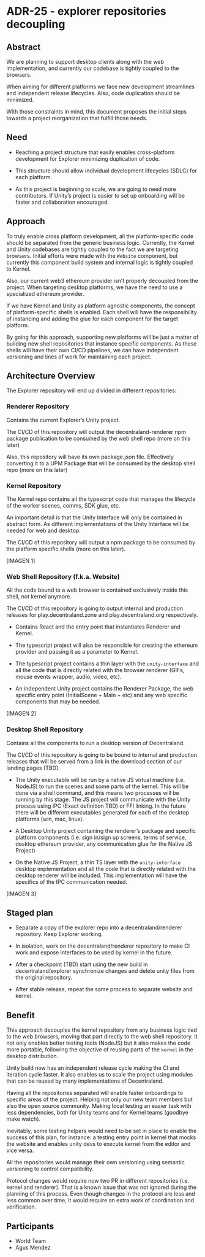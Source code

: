 
# ADR-25 - explorer repositories decoupling

## Abstract

We are planning to support desktop clients along with the web implementation, and currently our codebase is tightly coupled to the browsers.

When aiming for different platforms we face new development streamlines and independent release lifecycles. Also, code duplication should be minimized. 

With those constraints in mind, this document proposes the initial steps towards a project reorganization that fulfill those needs. 

## Need

* Reaching a project structure that easily enables cross-platform development for Explorer minimizing duplication of code.


* This structure should allow individual development lifecycles (SDLC) for each platform.


* As this project is beginning to scale, we are going to need more contributors. If Unity’s project is easier to set up onboarding will be faster and collaboration encouraged. 

## Approach

To truly enable cross platform development, all the platform-specific code should be separated from the generic business logic. Currently, the Kernel and Unity codebases are tightly coupled to the fact we are targeting browsers. Initial efforts were made with the `Website` component, but currently this component build system and internal logic is tightly coupled to Kernel.

Also, our current web3 ethereum provider isn’t properly decoupled from the project. When targeting desktop platforms, we have the need to use a specialized ethereum provider.

If we have Kernel and Unity as platform agnostic components, the concept of platform-specific shells is enabled. Each shell will have the responsibility of instancing and adding the glue for each component for the target platform.

By going for this approach, supporting new platforms will be just a matter of building new shell repositories that instance specific components. As these shells will have their own CI/CD pipelines, we can have independent versioning and lines of work for maintaining each project. 

## Architecture Overview

The Explorer repository will end up divided in different repositories:

### Renderer Repository

Contains the current Explorer’s Unity project.

The CI/CD of this repository will output the decentraland-renderer npm package publication to be consumed by the web shell repo (more on this later)

Also, this repository will have its own package.json file. Effectively converting it to a UPM Package that will be consumed by the desktop shell repo (more on this later)

### Kernel Repository

The Kernel repo contains all the typescript code that manages the lifecycle of the worker scenes, comms, SDK glue, etc. 

An important detail is that the Unity Interface will only be contained in abstract form. As different implementations of the Unity Interface will be needed for web and desktop.

The CI/CD of this repository will output a npm package to be consumed by the platform specific shells (more on this later).

[IMAGEN 1]

### Web Shell Repository (f.k.a. Website)

All the code bound to a web browser is contained exclusively inside this shell, not kernel anymore.

The CI/CD of this repository is going to output internal and production releases for play.decentraland.zone and play.decentraland.org respectively.

* Contains React and the entry point that instantiates Renderer and Kernel. 

* The typescript project will also be responsible for creating the ethereum provider and passing it as a parameter to Kernel.

* The typescript project contains a thin layer with the `unity-interface` and all the code that is directly related with the browser renderer (GIFs, mouse events wrapper, audio, video, etc).

* An independent Unity project contains the Renderer Package, the web specific entry point (InitialScene + Main + etc) and any web specific components that may be needed.

[IMAGEN 2]

### Desktop Shell Repository

Contains all the components to run a desktop version of Decentraland. 

The CI/CD of this repository is going to be bound to internal and production releases that will be served from a link in the download section of our landing pages (TBD).

* The Unity executable will be run by a native JS virtual machine (i.e. NodeJS) to run the scenes and some parts of the kernel. This will be done via a shell command, and this means two processes will be running by this stage. The JS project will communicate with the Unity process using IPC (Exact definition TBD) or FFI linking. In the future there will be different executables generated for each of the desktop platforms (win, mac, linux).

* A Desktop Unity project containing the renderer’s package and specific platform components (i.e. sign in/sign up screens, terms of service, desktop ethereum provider, any communication glue for the Native JS Project)

* On the Native JS Project, a thin TS layer with the `unity-interface` desktop implementation and all the code that is directly related with the desktop renderer will be included. This implementation will have the specifics of the IPC communication needed.

[IMAGEN 3]

## Staged plan

* Separate a copy of the explorer repo into a decentraland/renderer repository. Keep Explorer working.

* In isolation, work on the decentraland/renderer repository to make CI work and expose interfaces to be used by kernel in the future.

* After a checkpoint (TBD) start using the new build in decentraland/explorer synchronize changes and delete unity files from the original repository.

* After stable release, repeat the same process to separate website and kernel.


## Benefit

This approach decouples the kernel repository from any business logic tied to the web browsers, moving that part directly to the web shell  repository. It not only enables better testing tools (NodeJS) but it also makes the code more portable, following the objective of reusing parts of the `kernel` in the desktop distribution.

Unity build now has an independent release cycle making the CI and iteration cycle faster. It also enables us to scale the project using modules that can be reused by many implementations of Decentraland. 

Having all the repositories separated will enable faster onboardings to specific areas of the project. Helping not only our new team members but also the open source community. Making local testing an easier task with less dependencies, both for Unity teams and for Kernel teams (goodbye make watch).

Inevitably, some testing helpers would need to be set in place to enable the success of this plan, for instance: a testing entry point in kernel that mocks the website and enables unity devs to execute kernel from the editor and vice versa.

All the repositories would manage their own versioning using semantic versioning to control compatibility.

Protocol changes would require now two PR in different repositories (i.e. kernel and renderer). That is a known issue that was not ignored during the planning of this process. Even though changes in the protocol are less and less common over time, it would require an extra work of coordination and verification.


## Participants

- World Team
- Agus Mendez
